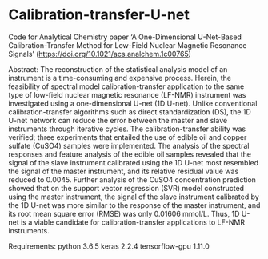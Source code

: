 # Calibration-transfer-U-net

Code for Analytical Chemistry paper ‘A One-Dimensional U-Net-Based Calibration-Transfer Method for Low-Field Nuclear Magnetic Resonance Signals’ (https://doi.org/10.1021/acs.analchem.1c00765)

Abstract: The reconstruction of the statistical analysis model of an instrument is a time-consuming and expensive process. Herein, the feasibility of spectral model calibration-transfer application to the same type of low-field nuclear magnetic resonance (LF-NMR) instrument was investigated using a one-dimensional U-net (1D U-net). Unlike conventional calibration-transfer algorithms such as direct standardization (DS), the 1D U-net network can reduce the error between the master and slave instruments through iterative cycles. The calibration-transfer ability was verified; three experiments that entailed the use of edible oil and copper sulfate (CuSO4) samples were implemented. The analysis of the spectral responses and feature analysis of the edible oil samples revealed that the signal of the slave instrument calibrated using the 1D U-net most resembled the signal of the master instrument, and its relative residual value was reduced to 0.0045. Further analysis of the CuSO4 concentration prediction showed that on the support vector regression (SVR) model constructed using the master instrument, the signal of the slave instrument calibrated by the 1D U-net was more similar to the response of the master instrument, and its root mean square error (RMSE) was only 0.01606 mmol/L. Thus, 1D U-net is a viable candidate for calibration-transfer applications to LF-NMR instruments.

Requirements:
python 3.6.5
keras 2.2.4
tensorflow-gpu 1.11.0

